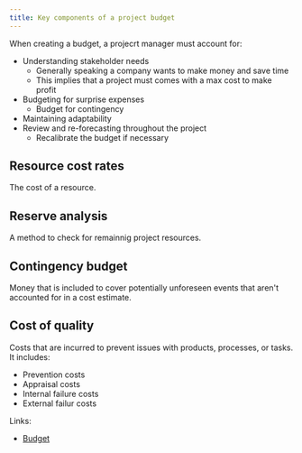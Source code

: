 ```yaml
---
title: Key components of a project budget
---
```

When creating a budget, a projecrt manager must account for:
- Understanding stakeholder needs
	- Generally speaking a company wants to make money and save time
	- This implies that a project must comes with a max cost to make profit
- Budgeting for surprise expenses
	- Budget for contingency
- Maintaining adaptability
- Review and re-forecasting throughout the project
	- Recalibrate the budget if necessary

## Resource cost rates
The cost of a resource.

## Reserve analysis
A method to check for remainnig project resources. 

## Contingency budget
Money that is included to cover potentially unforeseen events that aren't accounted for in a cost estimate. 

## Cost of quality 
Costs that are incurred to prevent issues with products, processes, or tasks.
It includes:
- Prevention costs
- Appraisal costs
- Internal failure costs
- External failur costs

Links:
- [Budget](danielesalvatore/project-management/project-initiation/budget/budget.md)
